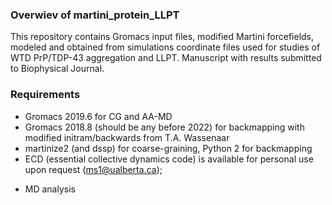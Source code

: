 ### Overwiev of martini_protein_LLPT
This repository contains Gromacs input files, modified Martini forcefields, modeled and obtained from simulations coordinate files used for studies of WTD PrP/TDP-43 aggregation and LLPT. Manuscript with results submitted to Biophysical Journal.
### Requirements
- Gromacs 2019.6 for CG and AA-MD
- Gromacs 2018.8 (should be any before 2022) for backmapping with modified initram/backwards from T.A. Wassenaar
- martinize2 (and dssp) for coarse-graining, Python 2 for backmapping
- ECD (essential collective dynamics code) is available for personal use upon request (ms1@ualberta.ca); 
 + MD analysis
